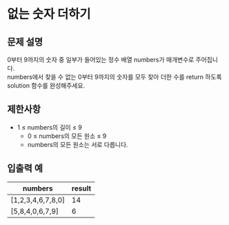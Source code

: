 # 없는 숫자 더하기

## 문제 설명

0부터 9까지의 숫자 중 일부가 들어있는 정수 배열 numbers가 매개변수로 주어집니다.  
numbers에서 찾을 수 없는 0부터 9까지의 숫자를 모두 찾아 더한 수를 return 하도록 solution 함수를 완성해주세요.  


## 제한사항

- 1 ≤ numbers의 길이 ≤ 9
  - 0 ≤ numbers의 모든 원소 ≤ 9
  - numbers의 모든 원소는 서로 다릅니다.


## 입출력 예

| numbers           | result |
|-------------------|--------|
| [1,2,3,4,6,7,8,0] | 14     |
| [5,8,4,0,6,7,9]   | 6      |